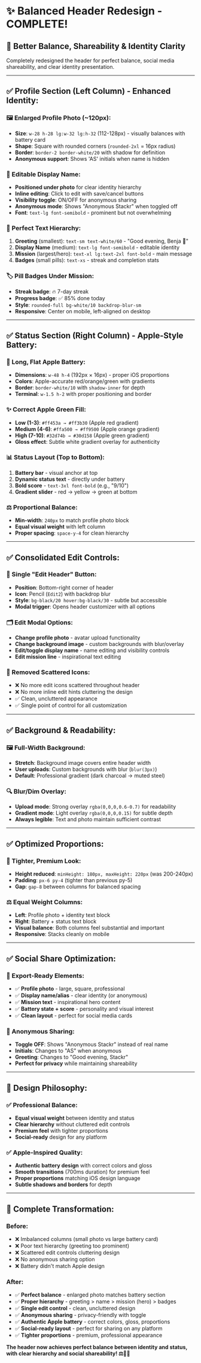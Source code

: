 # ✨ **Balanced Header Redesign - COMPLETE!**

## **🎯 Better Balance, Shareability & Identity Clarity**

Completely redesigned the header for perfect balance, social media shareability, and clear identity presentation.

---

## **✅ Profile Section (Left Column) - Enhanced Identity:**

### **🖼️ Enlarged Profile Photo (~120px):**
- **Size**: `w-28 h-28 lg:w-32 lg:h-32` (112-128px) - visually balances with battery card
- **Shape**: Square with rounded corners (`rounded-2xl` = 16px radius)
- **Border**: `border-2 border-white/20` with shadow for definition
- **Anonymous support**: Shows 'AS' initials when name is hidden

### **👤 Editable Display Name:**
- **Positioned under photo** for clear identity hierarchy
- **Inline editing**: Click to edit with save/cancel buttons
- **Visibility toggle**: ON/OFF for anonymous sharing
- **Anonymous mode**: Shows "Anonymous Stackr" when toggled off
- **Font**: `text-lg font-semibold` - prominent but not overwhelming

### **📝 Perfect Text Hierarchy:**
1. **Greeting** (smallest): `text-sm text-white/60` - "Good evening, Benja 👋"
2. **Display Name** (medium): `text-lg font-semibold` - editable identity
3. **Mission** (largest/hero): `text-xl lg:text-2xl font-bold` - main message
4. **Badges** (small pills): `text-xs` - streak and completion stats

### **🏷️ Pill Badges Under Mission:**
- **Streak badge**: 🔥 7-day streak
- **Progress badge**: ✅ 85% done today
- **Style**: `rounded-full bg-white/10 backdrop-blur-sm`
- **Responsive**: Center on mobile, left-aligned on desktop

---

## **✅ Status Section (Right Column) - Apple-Style Battery:**

### **🔋 Long, Flat Apple Battery:**
- **Dimensions**: `w-48 h-4` (192px × 16px) - proper iOS proportions
- **Colors**: Apple-accurate red/orange/green with gradients
- **Border**: `border-white/10` with `shadow-inner` for depth
- **Terminal**: `w-1.5 h-2` with proper positioning and border

### **✨ Correct Apple Green Fill:**
- **Low (1-3)**: `#ff453a → #ff3b30` (Apple red gradient)
- **Medium (4-6)**: `#ffa500 → #ff9500` (Apple orange gradient)  
- **High (7-10)**: `#32d74b → #30d158` (Apple green gradient)
- **Gloss effect**: Subtle white gradient overlay for authenticity

### **📊 Status Layout (Top to Bottom):**
1. **Battery bar** - visual anchor at top
2. **Dynamic status text** - directly under battery
3. **Bold score** - `text-3xl font-bold` (e.g., "9/10")
4. **Gradient slider** - red → yellow → green at bottom

### **⚖️ Proportional Balance:**
- **Min-width**: `240px` to match profile photo block
- **Equal visual weight** with left column
- **Proper spacing**: `space-y-4` for clean hierarchy

---

## **✅ Consolidated Edit Controls:**

### **🎨 Single "Edit Header" Button:**
- **Position**: Bottom-right corner of header
- **Icon**: Pencil (`Edit2`) with backdrop blur
- **Style**: `bg-black/20 hover:bg-black/30` - subtle but accessible
- **Modal trigger**: Opens header customizer with all options

### **🗂️ Edit Modal Options:**
- **Change profile photo** - avatar upload functionality
- **Change background image** - custom backgrounds with blur/overlay
- **Edit/toggle display name** - name editing and visibility controls
- **Edit mission line** - inspirational text editing

### **🧹 Removed Scattered Icons:**
- ❌ No more edit icons scattered throughout header
- ❌ No more inline edit hints cluttering the design
- ✅ Clean, uncluttered appearance
- ✅ Single point of control for all customization

---

## **✅ Background & Readability:**

### **🖼️ Full-Width Background:**
- **Stretch**: Background image covers entire header width
- **User uploads**: Custom backgrounds with blur (`blur(3px)`)
- **Default**: Professional gradient (dark charcoal → muted steel)

### **🔍 Blur/Dim Overlay:**
- **Upload mode**: Strong overlay `rgba(0,0,0,0.6-0.7)` for readability
- **Gradient mode**: Light overlay `rgba(0,0,0,0.15)` for subtle depth
- **Always legible**: Text and photo maintain sufficient contrast

---

## **✅ Optimized Proportions:**

### **📏 Tighter, Premium Look:**
- **Height reduced**: `minHeight: 180px, maxHeight: 220px` (was 200-240px)
- **Padding**: `px-6 py-4` (tighter than previous py-5)
- **Gap**: `gap-8` between columns for balanced spacing

### **⚖️ Equal Weight Columns:**
- **Left**: Profile photo + identity text block
- **Right**: Battery + status text block  
- **Visual balance**: Both columns feel substantial and important
- **Responsive**: Stacks cleanly on mobile

---

## **✅ Social Share Optimization:**

### **📱 Export-Ready Elements:**
- ✅ **Profile photo** - large, square, professional
- ✅ **Display name/alias** - clear identity (or anonymous)
- ✅ **Mission text** - inspirational hero content
- ✅ **Battery state + score** - personality and visual interest
- ✅ **Clean layout** - perfect for social media cards

### **🎯 Anonymous Sharing:**
- **Toggle OFF**: Shows "Anonymous Stackr" instead of real name
- **Initials**: Changes to "AS" when anonymous
- **Greeting**: Changes to "Good evening, Stackr"
- **Perfect for privacy** while maintaining shareability

---

## **🎨 Design Philosophy:**

### **✅ Professional Balance:**
- **Equal visual weight** between identity and status
- **Clear hierarchy** without cluttered edit controls
- **Premium feel** with tighter proportions
- **Social-ready** design for any platform

### **✅ Apple-Inspired Quality:**
- **Authentic battery design** with correct colors and gloss
- **Smooth transitions** (700ms duration) for premium feel
- **Proper proportions** matching iOS design language
- **Subtle shadows and borders** for depth

---

## **🎉 Complete Transformation:**

### **Before:**
- ❌ Imbalanced columns (small photo vs large battery card)
- ❌ Poor text hierarchy (greeting too prominent)
- ❌ Scattered edit controls cluttering design
- ❌ No anonymous sharing option
- ❌ Battery didn't match Apple design

### **After:**
- ✅ **Perfect balance** - enlarged photo matches battery section
- ✅ **Proper hierarchy** - greeting > name > mission (hero) > badges
- ✅ **Single edit control** - clean, uncluttered design
- ✅ **Anonymous sharing** - privacy-friendly with toggle
- ✅ **Authentic Apple battery** - correct colors, gloss, proportions
- ✅ **Social-ready layout** - perfect for sharing on any platform
- ✅ **Tighter proportions** - premium, professional appearance

**The header now achieves perfect balance between identity and status, with clear hierarchy and social shareability! ⚖️📱✨**
